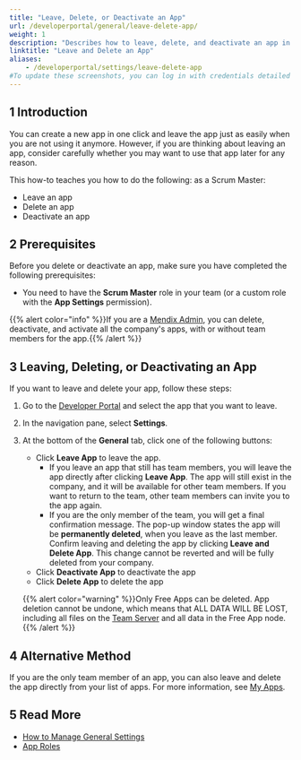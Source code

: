 ```yaml
---
title: "Leave, Delete, or Deactivate an App"
url: /developerportal/general/leave-delete-app/
weight: 1
description: "Describes how to leave, delete, and deactivate an app in the Developer Portal."
linktitle: "Leave and Delete an App"
aliases:
    - /developerportal/settings/leave-delete-app
#To update these screenshots, you can log in with credentials detailed in How to Update Screenshots Using Team Apps.
---
```


## 1 Introduction

You can create a new app in one click and leave the app just as easily when you are not using it anymore. However, if you are thinking about leaving an app, consider carefully whether you may want to use that app later for any reason.

This how-to teaches you how to do the following: as a Scrum Master:

* Leave an app
* Delete an app
* Deactivate an app

## 2 Prerequisites

Before you delete or deactivate an app, make sure you have completed the following prerequisites:

* You need to have the **Scrum Master** role in your team (or a custom role with the **App Settings** permission).

{{% alert color="info" %}}If you are a [Mendix Admin](/control-center/apps/), you can delete, deactivate, and activate all the company's apps, with or without team members for the app.{{% /alert %}}

## 3 Leaving, Deleting, or Deactivating an App

If you want to leave and delete your app, follow these steps:

1. Go to the [Developer Portal](https://sprintr.home.mendix.com) and select the app that you want to leave.

2. In the navigation pane, select **Settings**.

3. At the bottom of the **General** tab, click one of the following buttons:

    * Click **Leave App** to leave the app.
        * If you leave an app that still has team members, you will leave the app directly after clicking **Leave App**. The app will still exist in the company, and it will be available for other team members. If you want to return to the team, other team members can invite you to the app again.
        * If you are the only member of the team, you will get a final confirmation message. The pop-up window states the app will be **permanently deleted**, when you leave as the last member. Confirm leaving and deleting the app by clicking **Leave and Delete App**. This change cannot be reverted and will be fully deleted from your company.
    * Click **Deactivate App** to deactivate the app
    * Click **Delete App** to delete the app

    {{% alert color="warning" %}}Only Free Apps can be deleted. App deletion cannot be undone, which means that ALL DATA WILL BE LOST, including all files on the [Team Server](/developerportal/general/team-server/) and all data in the Free App node.{{% /alert %}}

## 4 Alternative Method

If you are the only team member of an app, you can also leave and delete the app directly from your list of apps. For more information, see [My Apps](/developerportal/#my-apps).

## 5 Read More

* [How to Manage General Settings](/developerportal/collaborate/general-settings/)
* [App Roles](/developerportal/general/app-roles/)
